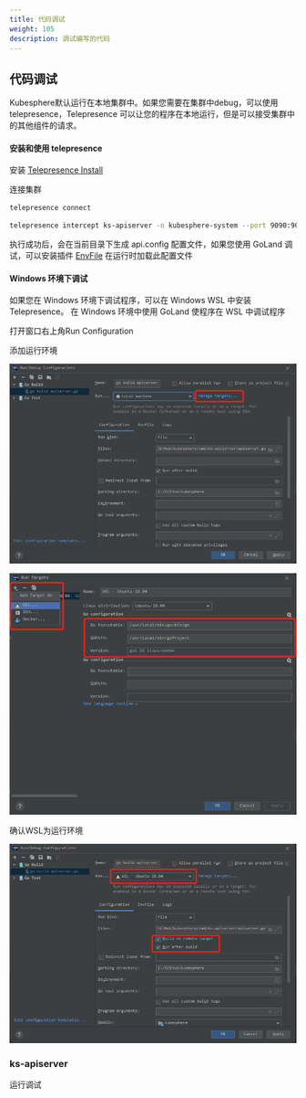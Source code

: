 ```yaml
---
title: 代码调试
weight: 105
description: 调试编写的代码
---
```


## 代码调试

Kubesphere默认运行在本地集群中。如果您需要在集群中debug，可以使用 telepresence，Telepresence 可以让您的程序在本地运行，但是可以接受集群中的其他组件的请求。

#### 安装和使用 telepresence

安装 [Telepresence Install](https://www.telepresence.io/docs/latest/install)

连接集群
```bash
telepresence connect
```

```bash
telepresence intercept ks-apiserver -n kubesphere-system --port 9090:9090 --env-file ./api.config
```
执行成功后，会在当前目录下生成 api.config 配置文件，如果您使用 GoLand 调试，可以安装插件 [EnvFile](https://plugins.jetbrains.com/plugin/7861-envfile) 
在运行时加载此配置文件

#### Windows 环境下调试
如果您在 Windows 环境下调试程序，可以在 Windows WSL 中安装 Telepresence。 在 Windows 环境中使用 GoLand 使程序在 WSL 中调试程序

打开窗口右上角Run Configuration

添加运行环境

![debug1](/static/images/debug1.png)

![debug2](/static/images/debug2.png)

确认WSL为运行环境

![debug3](/static/images/debug3.png)

### ks-apiserver

运行调试


